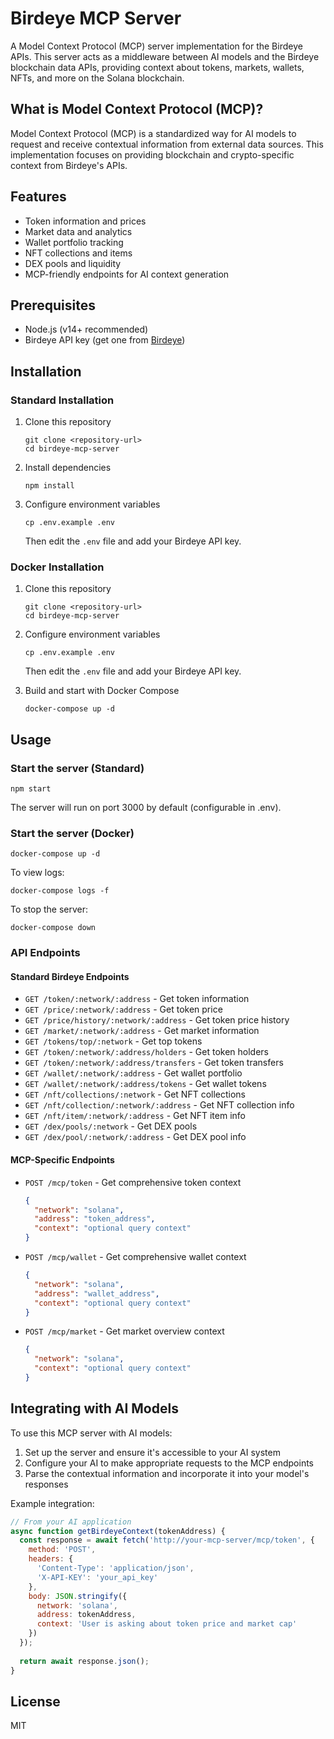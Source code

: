 # Birdeye MCP Server

A Model Context Protocol (MCP) server implementation for the Birdeye APIs. This server acts as a middleware between AI models and the Birdeye blockchain data APIs, providing context about tokens, markets, wallets, NFTs, and more on the Solana blockchain.

## What is Model Context Protocol (MCP)?

Model Context Protocol (MCP) is a standardized way for AI models to request and receive contextual information from external data sources. This implementation focuses on providing blockchain and crypto-specific context from Birdeye's APIs.

## Features

- Token information and prices
- Market data and analytics
- Wallet portfolio tracking
- NFT collections and items
- DEX pools and liquidity
- MCP-friendly endpoints for AI context generation

## Prerequisites

- Node.js (v14+ recommended)
- Birdeye API key (get one from [Birdeye](https://birdeye.so/))

## Installation

### Standard Installation

1. Clone this repository
   ```
   git clone <repository-url>
   cd birdeye-mcp-server
   ```

2. Install dependencies
   ```
   npm install
   ```

3. Configure environment variables
   ```
   cp .env.example .env
   ```
   Then edit the `.env` file and add your Birdeye API key.

### Docker Installation

1. Clone this repository
   ```
   git clone <repository-url>
   cd birdeye-mcp-server
   ```

2. Configure environment variables
   ```
   cp .env.example .env
   ```
   Then edit the `.env` file and add your Birdeye API key.

3. Build and start with Docker Compose
   ```
   docker-compose up -d
   ```

## Usage

### Start the server (Standard)

```
npm start
```

The server will run on port 3000 by default (configurable in .env).

### Start the server (Docker)

```
docker-compose up -d
```

To view logs:
```
docker-compose logs -f
```

To stop the server:
```
docker-compose down
```

### API Endpoints

#### Standard Birdeye Endpoints

- `GET /token/:network/:address` - Get token information
- `GET /price/:network/:address` - Get token price
- `GET /price/history/:network/:address` - Get token price history
- `GET /market/:network/:address` - Get market information
- `GET /tokens/top/:network` - Get top tokens
- `GET /token/:network/:address/holders` - Get token holders
- `GET /token/:network/:address/transfers` - Get token transfers
- `GET /wallet/:network/:address` - Get wallet portfolio
- `GET /wallet/:network/:address/tokens` - Get wallet tokens
- `GET /nft/collections/:network` - Get NFT collections
- `GET /nft/collection/:network/:address` - Get NFT collection info
- `GET /nft/item/:network/:address` - Get NFT item info
- `GET /dex/pools/:network` - Get DEX pools
- `GET /dex/pool/:network/:address` - Get DEX pool info

#### MCP-Specific Endpoints

- `POST /mcp/token` - Get comprehensive token context
  ```json
  {
    "network": "solana",
    "address": "token_address",
    "context": "optional query context"
  }
  ```

- `POST /mcp/wallet` - Get comprehensive wallet context
  ```json
  {
    "network": "solana",
    "address": "wallet_address",
    "context": "optional query context"
  }
  ```

- `POST /mcp/market` - Get market overview context
  ```json
  {
    "network": "solana",
    "context": "optional query context"
  }
  ```

## Integrating with AI Models

To use this MCP server with AI models:

1. Set up the server and ensure it's accessible to your AI system
2. Configure your AI to make appropriate requests to the MCP endpoints
3. Parse the contextual information and incorporate it into your model's responses

Example integration:

```javascript
// From your AI application
async function getBirdeyeContext(tokenAddress) {
  const response = await fetch('http://your-mcp-server/mcp/token', {
    method: 'POST',
    headers: {
      'Content-Type': 'application/json',
      'X-API-KEY': 'your_api_key'
    },
    body: JSON.stringify({
      network: 'solana',
      address: tokenAddress,
      context: 'User is asking about token price and market cap'
    })
  });
  
  return await response.json();
}
```

## License

MIT

